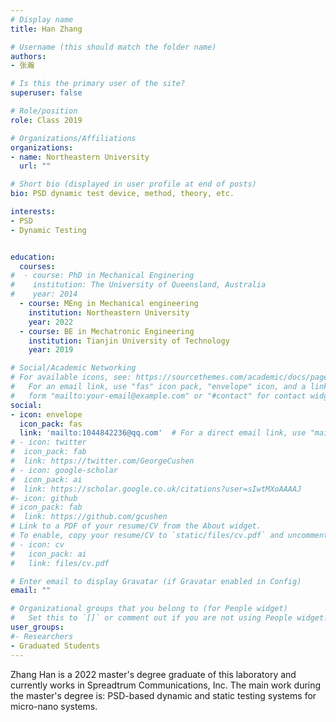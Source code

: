 ```yaml
---
# Display name
title: Han Zhang

# Username (this should match the folder name)
authors:
- 张瀚

# Is this the primary user of the site?
superuser: false

# Role/position
role: Class 2019

# Organizations/Affiliations
organizations:
- name: Northeastern University
  url: ""

# Short bio (displayed in user profile at end of posts)
bio: PSD dynamic test device, method, theory, etc.

interests:
- PSD
- Dynamic Testing


education:
  courses:
#  - course: PhD in Mechanical Enginering
#    institution: The University of Queensland, Australia
#    year: 2014
  - course: MEng in Mechanical engineering
    institution: Northeastern University
    year: 2022 
  - course: BE in Mechatronic Engineering
    institution: Tianjin University of Technology
    year: 2019

# Social/Academic Networking
# For available icons, see: https://sourcethemes.com/academic/docs/page-builder/#icons
#   For an email link, use "fas" icon pack, "envelope" icon, and a link in the
#   form "mailto:your-email@example.com" or "#contact" for contact widget.
social:
- icon: envelope
  icon_pack: fas
  link: 'mailto:1044842236@qq.com'  # For a direct email link, use "mailto:test@example.org".
# - icon: twitter
#  icon_pack: fab
#  link: https://twitter.com/GeorgeCushen
# - icon: google-scholar
#  icon_pack: ai
#  link: https://scholar.google.co.uk/citations?user=sIwtMXoAAAAJ
#- icon: github
# icon_pack: fab
#  link: https://github.com/gcushen
# Link to a PDF of your resume/CV from the About widget.
# To enable, copy your resume/CV to `static/files/cv.pdf` and uncomment the lines below.
# - icon: cv
#   icon_pack: ai
#   link: files/cv.pdf

# Enter email to display Gravatar (if Gravatar enabled in Config)
email: ""

# Organizational groups that you belong to (for People widget)
#   Set this to `[]` or comment out if you are not using People widget.
user_groups:
#- Researchers
- Graduated Students
---
```


Zhang Han is a 2022 master's degree graduate of this laboratory and currently works in Spreadtrum Communications, Inc. The main work during the master's degree is: PSD-based dynamic and static testing systems for micro-nano systems.
